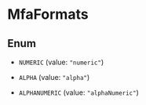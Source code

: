 

# MfaFormats

## Enum


* `NUMERIC` (value: `"numeric"`)

* `ALPHA` (value: `"alpha"`)

* `ALPHANUMERIC` (value: `"alphaNumeric"`)




